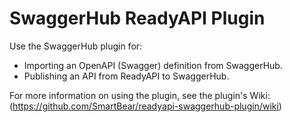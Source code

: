 # SwaggerHub ReadyAPI Plugin

Use the SwaggerHub plugin for:

* Importing an OpenAPI (Swagger) definition from SwaggerHub.
* Publishing an API from ReadyAPI to SwaggerHub.

For more information on using the plugin, see the plugin's Wiki:
(<https://github.com/SmartBear/readyapi-swaggerhub-plugin/wiki>)